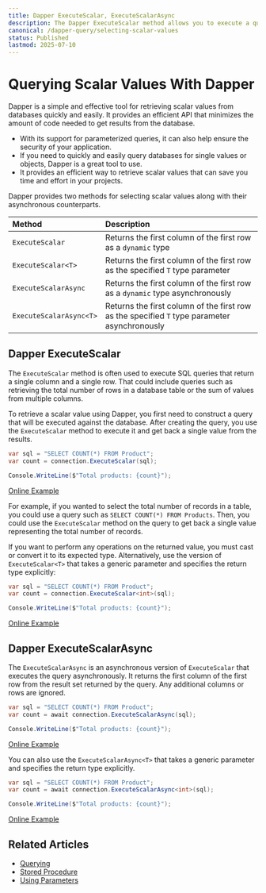 ```yaml
---
title: Dapper ExecuteScalar, ExecuteScalarAsync
description: The Dapper ExecuteScalar method allows you to execute a query and return the first column of the first row in the result set returned by the query.
canonical: /dapper-query/selecting-scalar-values
status: Published
lastmod: 2025-07-10
---
```


# Querying Scalar Values With Dapper

Dapper is a simple and effective tool for retrieving scalar values from databases quickly and easily. It provides an efficient API that minimizes the amount of code needed to get results from the database. 

 - With its support for parameterized queries, it can also help ensure the security of your application. 
 - If you need to quickly and easily query databases for single values or objects, Dapper is a great tool to use. 
 - It provides an efficient way to retrieve scalar values that can save you time and effort in your projects.

Dapper provides two methods for selecting scalar values along with their asynchronous counterparts.

| Method | Description | 
|:---|:---|
|`ExecuteScalar` |  Returns the first column of the first row as a `dynamic` type |
|`ExecuteScalar<T>` |  Returns the first column of the first row as the specified `T` type parameter | 
|`ExecuteScalarAsync` |  Returns the first column of the first row as a `dynamic` type asynchronously |
|`ExecuteScalarAsync<T>` |  Returns the first column of the first row as the specified `T` type parameter asynchronously  |

## Dapper ExecuteScalar

The `ExecuteScalar` method is often used to execute SQL queries that return a single column and a single row. That could include queries such as retrieving the total number of rows in a database table or the sum of values from multiple columns.

To retrieve a scalar value using Dapper, you first need to construct a query that will be executed against the database. After creating the query, you use the `ExecuteScalar` method to execute it and get back a single value from the results.

```csharp
var sql = "SELECT COUNT(*) FROM Product";
var count = connection.ExecuteScalar(sql);

Console.WriteLine($"Total products: {count}");
```

[Online Example](https://dotnetfiddle.net/lasOkf)

For example, if you wanted to select the total number of records in a table, you could use a query such as `SELECT COUNT(*) FROM Products`. Then, you could use the `ExecuteScalar` method on the query to get back a single value representing the total number of records.

If you want to perform any operations on the returned value, you must cast or convert it to its expected type. Alternatively, use the version of `ExecuteScalar<T>` that takes a generic parameter and specifies the return type explicitly:

```csharp
var sql = "SELECT COUNT(*) FROM Product";
var count = connection.ExecuteScalar<int>(sql);

Console.WriteLine($"Total products: {count}");
```

[Online Example](https://dotnetfiddle.net/waDhiH)

## Dapper ExecuteScalarAsync

The `ExecuteScalarAsync` is an asynchronous version of `ExecuteScalar` that executes the query asynchronously. It returns the first column of the first row from the result set returned by the query. Any additional columns or rows are ignored.

```csharp
var sql = "SELECT COUNT(*) FROM Product";
var count = await connection.ExecuteScalarAsync(sql);

Console.WriteLine($"Total products: {count}");
```

[Online Example](https://dotnetfiddle.net/vs9BDS)

You can also use the `ExecuteScalarAsync<T>` that takes a generic parameter and specifies the return type explicitly.

```csharp
var sql = "SELECT COUNT(*) FROM Product";
var count = await connection.ExecuteScalarAsync<int>(sql);

Console.WriteLine($"Total products: {count}");
```

[Online Example](https://dotnetfiddle.net/3L3ILK)

## Related Articles

- [Querying](/dapper-query)
- [Stored Procedure](/stored-procedures)
- [Using Parameters](/parameters)